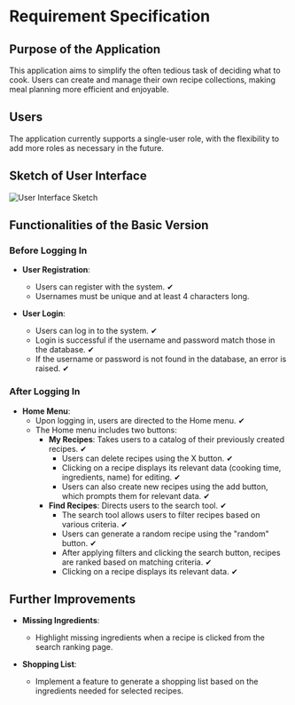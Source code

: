 # Requirement Specification

## Purpose of the Application

This application aims to simplify the often tedious task of deciding what to cook. Users can create and manage their own recipe collections, making meal planning more efficient and enjoyable.

## Users

The application currently supports a single-user role, with the flexibility to add more roles as necessary in the future.

## Sketch of User Interface

![User Interface Sketch](https://github.com/Germuu/ot-harjoitustyo/blob/master/recipe-app/documentation/Pictures/k%C3%A4ytt%C3%B6liittym%C3%A4%C3%B6.png)

## Functionalities of the Basic Version

### Before Logging In

- **User Registration**:
  - Users can register with the system. &#10004;
  - Usernames must be unique and at least 4 characters long.
  
- **User Login**:
  - Users can log in to the system. &#10004;
  - Login is successful if the username and password match those in the database. &#10004;
  - If the username or password is not found in the database, an error is raised. &#10004;

### After Logging In

- **Home Menu**:
  - Upon logging in, users are directed to the Home menu. &#10004;
  - The Home menu includes two buttons:
    * **My Recipes**: Takes users to a catalog of their previously created recipes. &#10004;
      - Users can delete recipes using the X button. &#10004;
      - Clicking on a recipe displays its relevant data (cooking time, ingredients, name) for editing. &#10004;
      - Users can also create new recipes using the add button, which prompts them for relevant data. &#10004;
    * **Find Recipes**: Directs users to the search tool. &#10004;
      - The search tool allows users to filter recipes based on various criteria. &#10004;
      - Users can generate a random recipe using the "random" button. &#10004;
      - After applying filters and clicking the search button, recipes are ranked based on matching criteria. &#10004;
      - Clicking on a recipe displays its relevant data. &#10004;

## Further Improvements
- **Missing Ingredients**:
  - Highlight missing ingredients when a recipe is clicked from the search ranking page.

- **Shopping List**:
  - Implement a feature to generate a shopping list based on the ingredients needed for selected recipes.
  


  
